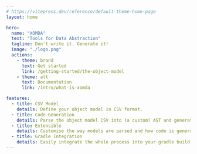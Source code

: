 ```yaml
---
# https://vitepress.dev/reference/default-theme-home-page
layout: home

hero:
  name: "XOMDA"
  text: "Tools for Data Abstraction"
  tagline: Don't write it. Generate it!
  image: "./logo.png"
  actions:
    - theme: brand
      text: Get started
      link: /getting-started/the-object-model
    - theme: alt
      text: Documentation
      link: /intro/what-is-xomda

features:
  - title: CSV Model
    details: Define your object model in CSV format.
  - title: Code Generation
    details: Parse the object model CSV into (a custom) AST and generate code from it.
  - title: Extensible
    details: Customise the way models are parsed and how code is generated.
  - title: Gradle Integration
    details: Easily integrate the whole process into your gradle build.
---
```


<script setup>
import { VPButton } from 'vitepress/theme'

</script>

<div style="margin: 1.25em; margin-top:2.5em; text-align: center;">
<VPButton text="♥️ Buy us a coffee" href="https://ko-fi.com/xomda" theme="sponsor"/>
</div>
